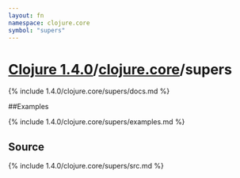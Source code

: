 ```yaml
---
layout: fn
namespace: clojure.core
symbol: "supers"
---
```


# [Clojure 1.4.0](../../)/[clojure.core](../)/supers

{% include 1.4.0/clojure.core/supers/docs.md %}

##Examples

{% include 1.4.0/clojure.core/supers/examples.md %}
## Source
{% include 1.4.0/clojure.core/supers/src.md %}

